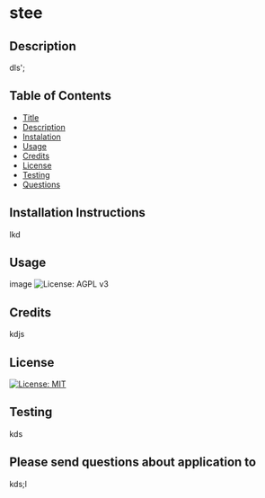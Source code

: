 
# stee

## Description 
dls';

## Table of Contents
- [Title](#title)
- [Description](#Description)
- [Instalation](#Installation-Instructions)
- [Usage](#Usage)
- [Credits](#Credits)
- [License](#License)
- [Testing](#Testing)
- [Questions](#Please-send-questions-about-application-to)

## Installation Instructions
lkd

## Usage
image ![License: AGPL v3](https://img.shields.io/badge/License-AGPL%20v3-blue.svg)

## Credits
kdjs

## License
[![License: MIT](https://img.shields.io/badge/License-MIT-yellow.svg)](https://opensource.org/licenses/MIT)

## Testing
kds

## Please send questions about application to
kds;l
